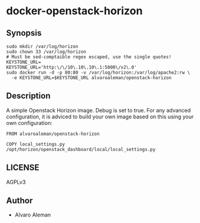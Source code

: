 # docker-openstack-horizon


## Synopsis

```shell
sudo mkdir /var/log/horizon
sudo chown 33 /var/log/horizon
# Must be sed-comptaible regex escaped, use the single quotes!
KEYSTONE_URL=
KEYSTONE_URL='http:\/\/10\.10\.10\.1:5000\/v2\.0'
sudo docker run -d -p 80:80 -v /var/log/horizon:/var/log/apache2:rw \
  -e KEYSTONE_URL=$KEYSTONE_URL alvaroaleman/openstack-horizon
```

## Description

A simple Openstack Horizon image. Debug is set to true. For any advanced configuration,
it is adviced to build your own image based on this using your own configuration:

```shell
FROM alvaroaleman/openstack-horizon

COPY local_settings.py /opt/horizon/openstack_dashboard/local/local_settings.py
```

## LICENSE

AGPLv3

## Author

* Alvaro Aleman

